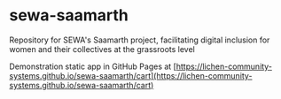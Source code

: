 # sewa-saamarth
Repository for SEWA's Saamarth project, facilitating digital inclusion for women and their collectives at the grassroots level

Demonstration static app in GitHub Pages at
[https://lichen-community-systems.github.io/sewa-saamarth/cart](https://lichen-community-systems.github.io/sewa-saamarth/cart)
